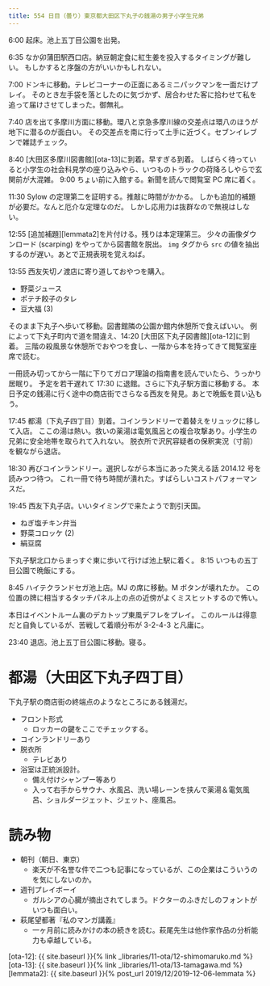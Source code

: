 ```yaml
---
title: 554 日目（曇り）東京都大田区下丸子の銭湯の男子小学生兄弟
---
```


6:00 起床。池上五丁目公園を出発。

6:35 なか卯蒲田駅西口店。納豆朝定食に紅生姜を投入するタイミングが難しい。
もしかすると序盤の方がいいかもしれない。

7:00 ドンキに移動。テレビコーナーの正面にあるミニパックマンを一面だけプレイ。
そのとき左手袋を落としたのに気づかず、居合わせた客に拾わせて私を追って届けさせてしまった。御無礼。

7:40 店を出て多摩川方面に移動。環八と京急多摩川線の交差点は環八のほうが地下に潜るのが面白い。
その交差点を南に行って土手に近づく。セブンイレブンで雑誌チェック。

8:40 [大田区多摩川図書館][ota-13]に到着。早すぎる到着。
しばらく待っていると小学生の社会科見学の座り込みやら、いつものトラックの荷降ろしやらで玄関前が大混雑。
9:00 ちょい前に入館する。新聞を読んで閲覧室 PC 席に着く。

11:30 Sylow の定理第二を証明する。推敲に時間がかかる。
しかも追加的補題が必要だ。なんと厄介な定理なのだ。
しかし応用力は抜群なので無視はしない。

12:55 [追加補題][lemmata2]を片付ける。残りは本定理第三。
少々の画像ダウンロード (scarping) をやってから図書館を脱出。
`img` タグから `src` の値を抽出するのが遅い。あとで正規表現を覚えねば。

13:55 西友矢切ノ渡店に寄り道しておやつを購入。
* 野菜ジュース
* ポテチ餃子のタレ
* 豆大福 (3)

そのまま下丸子へ歩いて移動。図書館隣の公園か館内休憩所で食えばいい。
例によって下丸子町内で道を間違え、14:20 [大田区下丸子図書館][ota-12]に到着。
三階の殺風景な休憩所でおやつを食し、一階から本を持ってきて閲覧室座席で読む。

一冊読み切ってから一階に下りてガロア理論の指南書を読んでいたら、うっかり居眠り。
予定を若干遅れて 17:30 に退館。さらに下丸子駅方面に移動する。
本日予定の銭湯に行く途中の商店街でさらなる西友を発見。あとで晩飯を買い込もう。

17:45 都湯（下丸子四丁目）到着。コインランドリーで着替えをリュックに移して入店。
ここの湯は熱い。救いの薬湯は電気風呂との複合攻撃あり。小学生の兄弟に安全地帯を取られて入れない。
脱衣所で沢尻容疑者の保釈実況（寸前）を観ながら退店。

18:30 再びコインランドリー。選択しながら本当にあった笑える話 2014.12 号を読みつつ待つ。
これ一冊で待ち時間が潰れた。すばらしいコストパフォーマンスだ。

19:45 西友下丸子店。いいタイミングで来たようで割引天国。
* ねぎ塩チキン弁当
* 野菜コロッケ (2)
* 絹豆腐

下丸子駅北口からまっすぐ東に歩いて行けば池上駅に着く。
8:15 いつもの五丁目公園で晩飯にする。

8:45 ハイテクランドセガ池上店。MJ の席に移動。M ボタンが壊れたか。
この位置の牌に相当するタッチパネル上の点の近傍がよくミスヒットするので怖い。

本日はイベントルーム裏のデカトップ東風デフレをプレイ。
このルールは得意だと自負しているが、苦戦して着順分布が 3-2-4-3 と凡庸に。

23:40 退店。池上五丁目公園に移動。寝る。

# 都湯（大田区下丸子四丁目）

下丸子駅の商店街の終端点のようなところにある銭湯だ。

* フロント形式
  * ロッカーの鍵をここでチェックする。
* コインランドリーあり
* 脱衣所
  * テレビあり
* 浴室は正統派設計。
  * 備え付けシャンプー等あり
  * 入って右手からサウナ、水風呂、洗い場レーンを挟んで薬湯＆電気風呂、ショルダージェット、ジェット、座風呂。

# 読み物

* 朝刊（朝日、東京）
  * 楽天が不名誉な件で二つも記事になっているが、この企業はこういうのを気にしないのか。
* 週刊プレイボーイ
  * ガルシアの心臓が摘出されてしまう。ドクターのふきだしのフォントがいつも面白い。
* 萩尾望都著『私のマンガ講義』
  * 一ヶ月前に読みかけの本の続きを読む。萩尾先生は他作家作品の分析能力も卓越している。

[ota-12]: {{ site.baseurl }}{% link _libraries/11-ota/12-shimomaruko.md %}
[ota-13]: {{ site.baseurl }}{% link _libraries/11-ota/13-tamagawa.md %}
[lemmata2]: {{ site.baseurl }}{% post_url 2019/12/2019-12-06-lemmata %}
